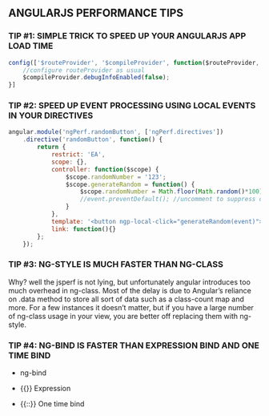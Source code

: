 ## ANGULARJS PERFORMANCE TIPS

### TIP #1: SIMPLE TRICK TO SPEED UP YOUR ANGULARJS APP LOAD TIME
```javascript
config(['$routeProvider', '$compileProvider', function($routeProvider, $compileProvider) {
    //configure routeProvider as usual
    $compileProvider.debugInfoEnabled(false);
}]
```

### TIP #2: SPEED UP EVENT PROCESSING USING LOCAL EVENTS IN YOUR DIRECTIVES

```javascript
angular.module('ngPerf.randomButton', ['ngPerf.directives'])
    .directive('randomButton', function() {
        return {
            restrict: 'EA',
            scope: {},
            controller: function($scope) {
                $scope.randomNumber = '123';
                $scope.generateRandom = function() {
                    $scope.randomNumber = Math.floor(Math.random()*100);
                    //event.preventDefault(); //uncomment to suppress digest altogether
                }
            },
            template: '<button ngp-local-click="generateRandom(event)">Random</button><span ng-bind="randomNumber"></span>',
            link: function(){}
        };
    });
```

### TIP #3: NG-STYLE IS MUCH FASTER THAN NG-CLASS

Why? well the jsperf is not lying, but unfortunately angular introduces too much overhead in ng-class. Most of the delay is due to Angular’s reliance on .data method to store all sort of data such as a class-count map and more. For a few instances it doesn’t matter, but if you have a large number of ng-class usage in your view, you are better off replacing them with ng-style.

### TIP #4: NG-BIND IS FASTER THAN EXPRESSION BIND AND ONE TIME BIND

* ng-bind

* {{}} Expression

* {{::}} One time bind
